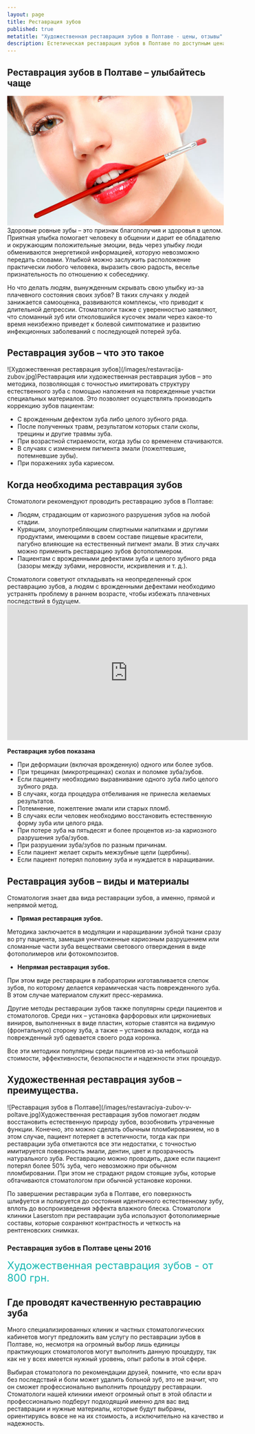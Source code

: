 ```yaml
---
layout: page
title: Реставрация зубов
published: true
metatitle: "Художественная реставрация зубов в Полтаве - цены, отзывы"
description: Естетическая реставрация зубов в Полтаве по доступным ценам. Современные пломбировочные материалы для наращивания зубов и квалифицированные специалисты.
---
```

<h2>Реставрация зубов в Полтаве – улыбайтесь чаще</h2>

<span class="image right">![Реставрация зубов в Полтаве](/images/restavraciya-zubov.jpg)</span>Здоровые ровные зубы – это признак благополучия и здоровья в целом. Приятная улыбка помогает человеку в общении и дарит ее обладателю и окружающим положительные эмоции, ведь через улыбку люди обмениваются энергетикой информацией, которую невозможно передать словами. Улыбкой можно заслужить расположение практически любого человека, выразить свою радость, веселье признательность по отношению к собеседнику.

Но что делать людям, вынужденным скрывать свою улыбку из-за плачевного состояния своих зубов? В таких случаях у людей занижается самооценка, развиваются комплексы, что приводит к длительной депрессии. Стоматологи также с уверенностью заявляют, что сломанный зуб или отколовшийся кусочек эмали через какое-то время неизбежно приведет к болевой симптоматике и развитию инфекционных заболеваний с последующей потерей зуба.
<h2>Реставрация зубов – что это такое</h2>
<span class="image left">![Художественная реставрация зубов](/images/restavracija-zubov.jpg)</span>Реставрация или художественная реставрация зубов – это методика, позволяющая с точностью имитировать структуру естественного зуба с помощью наложения на поврежденные участки специальных материалов. Это позволяет осуществлять производить коррекцию зубов пациентам:
<ul>
 	<li>С врожденным дефектом зуба либо целого зубного ряда.</li>
 	<li>После полученных травм, результатом которых стали сколы, трещины и другие травмы зуба.</li>
 	<li>При возрастной стираемости, когда зубы со временем стачиваются.</li>
 	<li>В случаях с изменением пигмента эмали (пожелтевшие, потемневшие зубы).</li>
 	<li>При поражениях зуба кариесом.</li>
</ul>
<h2>Когда необходима реставрация зубов</h2>
Стоматологи рекомендуют проводить реставрацию зубов в Полтаве:
<ul>
 	<li>Людям, страдающим от кариозного разрушения зубов на любой стадии.</li>
 	<li>Курящим, злоупотребляющим спиртными напитками и другими продуктами, имеющими в своем составе пищевые красители, пагубно влияющие на естественный пигмент эмали. В этих случаях можно применить реставрацию зубов фотополимером.</li>
 	<li>Пациентам с врожденными дефектами зуба и целого зубного ряда (зазоры между зубами, неровности, искривления и т. д.).</li>
</ul>
Стоматологи советуют откладывать на неопределенный срок реставрацию зубов, а людям с врожденными дефектами необходимо устранять проблему в раннем возрасте, чтобы избежать плачевных последствий в будущем.

<iframe width="560" height="315" src="https://www.youtube.com/embed/tjeE1t4pcoc" frameborder="0" allowfullscreen></iframe>

<strong>Реставрация зубов показана</strong>
<ul>
 	<li>При деформации (включая врожденную) одного или более зубов.</li>
 	<li>При трещинах (микротрещинах) сколах и поломке зуба/зубов.</li>
 	<li>Если пациенту необходимо выравнивание одного зуба либо целого зубного ряда.</li>
 	<li>В случаях, когда процедура отбеливания не принесла желаемых результатов.</li>
 	<li>Потемнение, пожелтение эмали или старых пломб.</li>
 	<li>В случаях если человек необходимо восстановить естественную форму зуба или целого ряда.</li>
 	<li>При потере зуба на пятьдесят и более процентов из-за кариозного разрушения зуба/зубов.</li>
 	<li>При разрушении зуба/зубов по разным причинам.</li>
 	<li>Если пациент желает скрыть межзубные щели (щербины).</li>
 	<li>Если пациент потерял половину зуба и нуждается в наращивании.</li>
</ul>
<h2>Реставрация зубов – виды и материалы</h2>
Стоматология знает два вида реставрации зубов, а именно, прямой и непрямой метод.
<ul>
 	<li><strong>Прямая реставрация зубов.</strong></li>
</ul>
Методика заключается в модуляции и наращивании зубной ткани сразу во рту пациента, замещая уничтоженные кариозным разрушением или сломанные части зуба веществами светового отверждения в виде фотополимеров или фотокомпозитов.
<ul>
 	<li><strong>Непрямая реставрация зубов.</strong></li>
</ul>
При этом виде реставрации в лаборатории изготавливается слепок зубов, по которому делается керамическая часть поврежденного зуба. В этом случае материалом служит пресс-керамика.

Другие методы реставрации зубов также популярны среди пациентов и стоматологов. Среди них – установка фарфоровых или циркониевых виниров, выполненных в виде пластин, которые ставятся на видимую (фронтальную) сторону зуба, а также – установка вкладок, когда на поврежденный зуб одевается своего рода коронка.

Все эти методики популярны среди пациентов из-за небольшой стоимости, эффективности, безопасности и надежности этих процедур.
<h2>Художественная реставрация зубов – преимущества.</h2>
<span class="image right">![Реставрация зубов в Полтаве](/images/restavraciya-zubov-v-poltave.jpg)</span>Художественная реставрация зубов помогает людям восстановить естественную природу зубов, возобновить утраченные функции. Конечно, это можно сделать обычным пломбированием, но в этом случае, пациент потеряет в эстетичности, тогда как при реставрации зуба отметаются все эти недостатки, с точностью имитируется поверхность эмали, дентин, цвет и прозрачность натурального зуба. Реставрацию можно проводить, даже если пациент потерял более 50% зуба, чего невозможно при обычном пломбировании. При этом не страдают рядом стоящие зубы, которые обтачиваются стоматологом при обычной установке коронки.

По завершении реставрации зуба в Полтаве, его поверхность шлифуется и полируется до состояния идентичного естественному зубу, вплоть до воспроизведения эффекта влажного блеска. Стоматологи клиники Laserstom при реставрации зуба используют фотополимерные составы, которые сохраняют контрастность и четкость на рентгеновских снимках.
<h3>Реставрация зубов в Полтаве цены 2016</h3>
<font size="5" color="#16b8b2">Художественная реставрация зубов - от 800 грн.</font>

<h2>Где проводят качественную реставрацию зуба</h2>
Много специализированных клиник и частных стоматологических кабинетов могут предложить вам услугу по реставрации зубов в Полтаве, но, несмотря на огромный выбор лишь единицы практикующих стоматологов могут выполнить данную процедуру, так как не у всех имеется нужный уровень, опыт работы в этой сфере.

Выбирая стоматолога по рекомендации друзей, помните, что если врач без последствий и боли может удалить больной зуб, это не значит, что он сможет профессионально выполнить процедуру реставрации. Стоматологи нашей клиники имеют огромный опыт в этой области и профессионально подберут подходящий именно для вас вид реставрации и нужные материалы, которые будут выбраны, ориентируясь вовсе не на их стоимость, а исключительно на качество и надежность.

